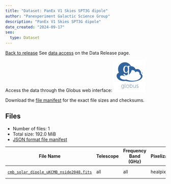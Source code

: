 ```yaml
---
title: "Dataset: PanEx V1 Skies SPT3G dipole"
author: "Panexperiment Galactic Science Group"
description: "PanEx V1 Skies SPT3G dipole"
date_created: "2024-09-17"
seo:
  type: Dataset
---
```


[Back to release](./panexv1-spt.html#datasets)
See [data access](./panexv1-spt.html#data-access) on the Data Release page.

Access the data through the Globus web interface: [![Download via Globus](images/globus-logo.png)](https://app.globus.org/file-manager?origin_id=53b2a147-ae9d-4bbf-9d18-3b46d133d4bb&origin_path=%2Fspt3g%2Fdipole%2F)

Download the [file manifest](https://g-0a470a.6b7bd8.0ec8.data.globus.org/spt3g/dipole/manifest.json) for the exact file sizes and checksums.

## Files

- Number of files: 1
- Total size: 192.0 MiB
- [JSON format file manifest](https://g-0a470a.6b7bd8.0ec8.data.globus.org/spt3g/dipole/manifest.json)

|                                                                 File Name                                                                  | Telescope | Frequency Band (GHz) | Pixelization | Nside |  Unit  |   Size    |
| ------------------------------------------------------------------------------------------------------------------------------------------ | --------- | -------------------- | ------------ | ----: | ------ | --------- |
| [`cmb_solar_dipole_uKCMB_nside2048.fits`](https://g-0a470a.6b7bd8.0ec8.data.globus.org/spt3g/dipole/cmb_solar_dipole_uKCMB_nside2048.fits) | all       | all                  | healpix      |  2048 | dipole | 192.0 MiB |
